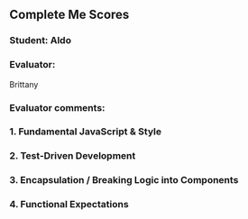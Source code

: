 ## Complete Me Scores
### Student: Aldo

### Evaluator:
Brittany

### Evaluator comments:


### 1. Fundamental JavaScript & Style

### 2. Test-Driven Development

### 3. Encapsulation / Breaking Logic into Components

### 4. Functional Expectations
